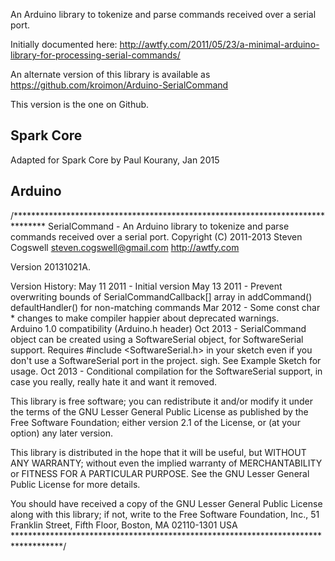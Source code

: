 An Arduino library to tokenize and parse commands received over a serial port. 

Initially documented here: http://awtfy.com/2011/05/23/a-minimal-arduino-library-for-processing-serial-commands/

An alternate version of this library is available as https://github.com/kroimon/Arduino-SerialCommand 

This version is the one on Github. 

Spark Core
----------

Adapted for Spark Core by Paul Kourany, Jan 2015


Arduino
-------

/******************************************************************************* 
SerialCommand - An Arduino library to tokenize and parse commands received over
a serial port. 
Copyright (C) 2011-2013 Steven Cogswell  <steven.cogswell@gmail.com>
http://awtfy.com

Version 20131021A.   

Version History:
May 11 2011 - Initial version
May 13 2011 -	Prevent overwriting bounds of SerialCommandCallback[] array in addCommand()
			defaultHandler() for non-matching commands
Mar 2012 - Some const char * changes to make compiler happier about deprecated warnings.  
           Arduino 1.0 compatibility (Arduino.h header) 
Oct 2013 - SerialCommand object can be created using a SoftwareSerial object, for SoftwareSerial
           support.  Requires #include <SoftwareSerial.h> in your sketch even if you don't use 
           a SoftwareSerial port in the project.  sigh.   See Example Sketch for usage. 
Oct 2013 - Conditional compilation for the SoftwareSerial support, in case you really, really
           hate it and want it removed. 

This library is free software; you can redistribute it and/or
modify it under the terms of the GNU Lesser General Public
License as published by the Free Software Foundation; either
version 2.1 of the License, or (at your option) any later version.

This library is distributed in the hope that it will be useful,
but WITHOUT ANY WARRANTY; without even the implied warranty of
MERCHANTABILITY or FITNESS FOR A PARTICULAR PURPOSE.  See the GNU
Lesser General Public License for more details.

You should have received a copy of the GNU Lesser General Public
License along with this library; if not, write to the Free Software
Foundation, Inc., 51 Franklin Street, Fifth Floor, Boston, MA  02110-1301  USA
***********************************************************************************/
